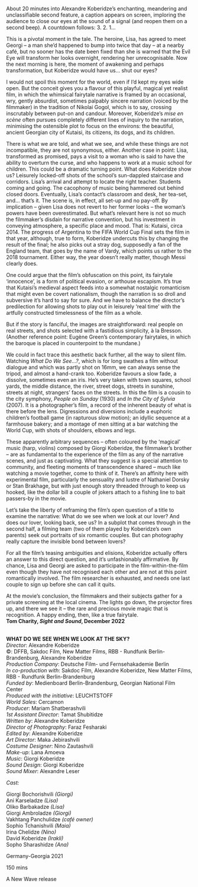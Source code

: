 

About 20 minutes into Alexandre Koberidze’s enchanting, meandering and unclassifiable second feature, a caption appears on screen, imploring the audience to close our eyes at the sound of a signal (and reopen them on a second beep). A countdown follows: 3. 2. 1…

This is a pivotal moment in the tale. The heroine, Lisa, has agreed to meet Georgi – a man she’d happened to bump into twice that day – at a nearby café, but no sooner has the date been fixed than she is warned that the Evil Eye will transform her looks overnight, rendering her unrecognisable. Now the next morning is here, the moment of awakening and perhaps transformation, but Koberidze would have us… shut our eyes?

I would not spoil this moment for the world, even if I’d kept my eyes wide open. But the conceit gives you a flavour of this playful, magical yet realist film, in which the whimsical fairytale narrative is framed by an occasional, wry, gently absurdist, sometimes palpably sincere narration (voiced by the filmmaker) in the tradition of Nikolai Gogol, which is to say, crossing inscrutably between put-on and candour. Moreover, Koberidze’s _mise en scène_ often pursues completely different lines of inquiry to the narration, minimising the ostensible plot to focus on the environs: the beautiful, ancient Georgian city of Kutaisi, its citizens, its dogs, and its children.

There is what we are told, and what we see, and while these things are not incompatible, they are not synonymous, either. Another case in point: Lisa, transformed as promised, pays a visit to a woman who is said to have the ability to overturn the curse, and who happens to work at a music school for children. This could be a dramatic turning point. What does Koberidze show us? Leisurely locked-off shots of the school’s sun-dappled staircase and corridors. Lisa’s arrival and attempt to locate the right teacher. Students coming and going. The cacophony of music being hammered out behind closed doors. Eventually, Lisa’s contact’s classroom and desk, her tea-set, and… that’s it. The scene is, in effect, all set-up and no pay-off. By implication – given Lisa does not revert to her former looks – the woman’s powers have been overestimated. But what’s relevant here is not so much the filmmaker’s disdain for narrative convention, but his investment in conveying atmosphere, a specific place and mood. That is: Kutaisi, circa 2014. The progress of Argentina to the FIFA World Cup Final sets the film in that year, although, true to form, Koberidze undercuts this by changing the result of the final; he also picks out a stray dog, supposedly a fan of the England team, that goes by the name of Vardy, which points us rather to the 2018 tournament. Either way, the year doesn’t really matter, though Messi clearly does.

One could argue that the film’s obfuscation on this point, its fairytale ‘innocence’, is a form of political evasion, or arthouse escapism. It’s true that Kutaisi’s medieval aspect feeds into a somewhat nostalgic romanticism that might even be covert nationalism, though the narration is so droll and subversive it’s hard to say for sure. And we have to balance the director’s predilection for allowing shots to play out in leisurely ‘real time’ with the artfully constructed timelessness of the film as a whole.

But if the story is fanciful, the images are straightforward: real people on real streets, and shots selected with a fastidious simplicity, à la Bresson. (Another reference point: Eugène Green’s contemporary fairytales, in which the baroque is placed in counterpoint to the mundane.)

We could in fact trace this aesthetic back further, all the way to silent film. Watching _What Do We See…?_, which is for long swathes a film without dialogue and which was partly shot on 16mm, we can always sense the tripod, and almost a hand-crank too. Koberidze favours a slow fade, a dissolve, sometimes even an iris. He’s very taken with town squares, school yards, the middle distance, the river, street dogs, streets in sunshine, streets at night, strangers’ faces on the streets. In this the film is a cousin to the city symphony, _People on Sunday_ (1930) and _In the City of Sylvia_ (2007). It is a photographer’s film, a record of the inherent beauty of what is there before the lens. Digressions and diversions include a euphoric children’s football game (in rapturous slow motion); an idyllic sequence at a farmhouse bakery; and a montage of men sitting at a bar watching the World Cup, with shots of shoulders, elbows and legs.

These apparently arbitrary sequences – often coloured by the ‘magical’ music (harp, violins) composed by Giorgi Koberidze, the filmmaker’s brother – are as fundamental to the experience of the film as any of the narrative scenes, and just as captivating. What they suggest is a special attention to community, and fleeting moments of transcendence shared – much like watching a movie together, come to think of it. There’s an affinity here with experimental film, particularly the sensuality and lustre of Nathaniel Dorsky or Stan Brakhage, but with just enough story threaded through to keep us hooked, like the dollar bill a couple of jokers attach to a fishing line to bait passers-by in the movie.

Let’s take the liberty of reframing the film’s open question of a title to examine the narrative: What do we see when we look at our lover? And does our lover, looking back, see us? In a subplot that comes through in the second half, a filming team (two of them played by Koberidze’s own parents) seek out portraits of six romantic couples. But can photography really capture the invisible bond between lovers?

For all the film’s teasing ambiguities and elisions, Koberidze actually offers an answer to this direct question, and it’s unfashionably affirmative. By chance, Lisa and Georgi are asked to participate in the film-within-the-film even though they have not recognised each other and are not at this point romantically involved. The film researcher is exhausted, and needs one last couple to sign up before she can call it quits.

At the movie’s conclusion, the filmmakers and their subjects gather for a private screening at the local cinema. The lights go down, the projector fires up, and there we see it – the rare and precious movie magic that is recognition. A happy ending, then, like a true fairytale.  
**Tom Charity, _Sight and Sound_, December 2022**
<br><br>

**WHAT DO WE SEE WHEN WE LOOK AT THE SKY?**  
_Director_: Alexandre Koberidze  
©: DFFB, Sakdoc Film, New Matter Films,  RBB - Rundfunk Berlin-Brandenburg,  Alexandre Koberidze  
_Production Company_:  Deutsche Film- und Fernsehakademie Berlin  
_In co-production with_: Sakdoc Film,  Alexandre Koberidze, New Matter Films,  
RBB - Rundfunk Berlin-Brandenburg  
_Funded by_: Medienboard Berlin-Brandenburg, Georgian National Film Center  
_Produced with the initiative_: LEUCHTSTOFF  
_World Sales_: Cercamon  
_Producer_: Mariam Shatberashvili  
_1st Assistant Director_: Tamat Shubitidze  
_Written by_: Alexandre Koberidze  
_Director of Photography_: Faraz Fesharaki  
_Edited by_: Alexandre Koberidze  
_Art Director_: Maka Jebirashvili  
_Costume Designer_: Nino Zautashvili  
_Make-up_: Lana Amoeva  
_Music_: Giorgi Koberidze  
_Sound Design_: Giorgi Koberidze  
_Sound Mixer_: Alexandre Leser

_Cast:_

Giorgi Bochorishvili _(Giorgi)_  
Ani Karseladze _(Lisa)_  
Oliko Barbakadze _(Lisa)_  
Giorgi Ambroladze _(Giorgi)_  
Vakhtang Panchulidze _(café owner)_  
Sophio Tchanishvili _(Maia)_  
Irina Chelidze _(Nino)_  
David Koberidze _(Irakli)_  
Sopho Sharashidze _(Ana)_

Germany-Georgia 2021

150 mins

A New Wave release
<!--stackedit_data:
eyJoaXN0b3J5IjpbMTEwOTI0MTIwOF19
-->